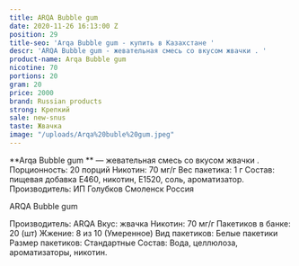 ```yaml
---
title: ARQA Bubble gum
date: 2020-11-26 16:13:00 Z
position: 29
title-seo: 'Arqa Bubble gum - купить в Казахстане '
descr: 'ARQA Bubble gum - жевательная смесь со вкусом жвачки . '
product-name: Arqa Bubble gum
nicotine: 70
portions: 20
gram: 20
price: 2000
brand: Russian products
strong: Крепкий
sale: new-snus
taste: Жвачка
image: "/uploads/Arqa%20buble%20gum.jpeg"
---
```


**Arqa Bubble gum ** — жевательная смесь со вкусом жвачки . Порционность: 20 порций Никотин: 70 мг/г Вес пакетика: 1 г Состав: пищевая добавка E460, никотин, E1520, соль, ароматизатор. Производитель: ИП Голубков Смоленск Россия

ARQA Bubble gum

Производитель: ARQA Вкус: жвачка Никотин: 70 мг/г Пакетиков в банке: 20 (шт) Жжение: 8 из 10 (Умеренное) Вид пакетиков: Белые пакетики Размер пакетиков: Стандартные Состав: Вода, целлюлоза, ароматизаторы, никотин.